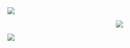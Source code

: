 <!--horizontal divider(gradiant)-->
<img src="https://user-images.githubusercontent.com/73097560/115834477-dbab4500-a447-11eb-908a-139a6edaec5c.gif">

<p>
  
</p>

<p align="center">
  <a href="https://skillicons.dev">
    <img src="https://skillicons.dev/icons?i=c,cs,cpp,lua,html,css,js,php,mysql,visualstudio,python,dotnet" />
  </a>
</p>

<!--horizontal divider(gradiant)-->
<img src="https://user-images.githubusercontent.com/73097560/115834477-dbab4500-a447-11eb-908a-139a6edaec5c.gif">

